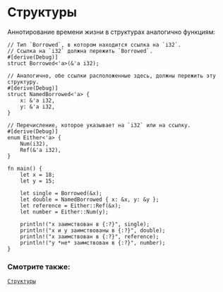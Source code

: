 # Структуры

Аннотирование времени жизни в структурах аналогично функциям:

```rust,editable
// Тип `Borrowed`, в котором находится ссылка на `i32`.
// Ссылка на `i32` должна пережить `Borrowed`.
#[derive(Debug)]
struct Borrowed<'a>(&'a i32);

// Аналогично, обе ссылки расположенные здесь, должны пережить эту структуру.
#[derive(Debug)]
struct NamedBorrowed<'a> {
    x: &'a i32,
    y: &'a i32,
}

// Перечисление, которое указывает на `i32` или на ссылку.
#[derive(Debug)]
enum Either<'a> {
    Num(i32),
    Ref(&'a i32),
}

fn main() {
    let x = 18;
    let y = 15;

    let single = Borrowed(&x);
    let double = NamedBorrowed { x: &x, y: &y };
    let reference = Either::Ref(&x);
    let number = Either::Num(y);

    println!("x заимствован в {:?}", single);
    println!("x и y заимствованы в {:?}", double);
    println!("x заимствован в {:?}", reference);
    println!("y *не* заимствован в {:?}", number);
}
```

### Смотрите также:

[`Структуры`][structs]


[structs]: custom_types/structs.html
